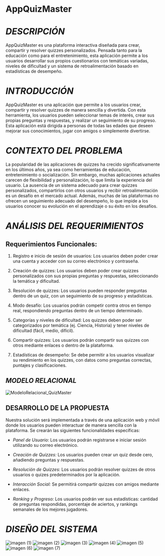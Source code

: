 # AppQuizMaster

# *DESCRIPCIÓN*
AppQuizMaster es una plataforma interactiva diseñada para crear, compartir y resolver quizzes personalizados.
Pensada tanto para la educación como para el entretenimiento, esta aplicación permite a los usuarios desarrollar sus propios cuestionarios con temáticas variadas, niveles de dificultad y un sistema de retroalimentación basado en estadísticas de desempeño.

# *INTRODUCCIÓN*
AppQuizMaster es una aplicación que permite a los usuarios crear, compartir y resolver quizzes de manera sencilla y divertida.
Con esta herramienta, los usuarios pueden seleccionar temas de interés, crear sus propias preguntas y respuestas, y realizar un seguimiento de su progreso. 
Esta aplicación está dirigida a personas de todas las edades que deseen mejorar sus conocimientos, jugar con amigos o simplemente divertirse.

# *CONTEXTO DEL PROBLEMA*
La popularidad de las aplicaciones de quizzes ha crecido significativamente en los últimos años, ya sea como herramientas de educación, entretenimiento o socialización.
Sin embargo, muchas aplicaciones actuales carecen de flexibilidad y personalización, lo que limita la experiencia del usuario.
La ausencia de un sistema adecuado para crear quizzes personalizados, compartirlos con otros usuarios y recibir retroalimentación es un desafío en el mercado actual.
Además, muchas de las plataformas no ofrecen un seguimiento adecuado del desempeño, lo que impide a los usuarios conocer su evolución en el aprendizaje o su éxito en los desafíos.

# *ANÁLISIS DEL REQUERIMIENTOS*
## Requerimientos Funcionales:
1. Registro e inicio de sesión de usuarios: Los usuarios deben poder crear una cuenta y acceder con su correo electrónico y contraseña.
   
2. Creación de quizzes: Los usuarios deben poder crear quizzes personalizados con sus propias preguntas y respuestas, seleccionando la temática y dificultad.
   
3. Resolución de quizzes: Los usuarios pueden responder preguntas dentro de un quiz, con un seguimiento de su progreso y estadísticas.

4. Modo desafío: Los usuarios podrán competir contra otros en tiempo real, respondiendo preguntas dentro de un tiempo determinado.
   
5. Categorías y niveles de dificultad: Los quizzes deben poder ser categorizados por temática (ej. Ciencia, Historia) y tener niveles de dificultad (fácil, medio, difícil).
    
6. Compartir quizzes: Los usuarios podrán compartir sus quizzes con otros mediante enlaces o dentro de la plataforma.

7. Estadísticas de desempeño: Se debe permitir a los usuarios visualizar su rendimiento en los quizzes, con datos como preguntas correctas, puntajes y clasificaciones.

## *MODELO RELACIONAL*
![ModeloRelacional_QuizMaster](https://github.com/user-attachments/assets/36f9b473-2bd4-4736-9055-91f621d90e4a)

## DESARROLLO DE LA PROPUESTA
Nuestra solución será implementada a través de una aplicación web y móvil donde los usuarios pueden interactuar de manera sencilla con la plataforma. Se crearán las siguientes funcionalidades específicas:

- *Panel de Usuario:* 
Los usuarios podrán registrarse e iniciar sesión utilizando su correo electrónico.

- *Creación de Quizzes:* 
Los usuarios pueden crear un quiz desde cero, añadiendo preguntas y respuestas.

- *Resolución de Quizzes:* 
Los usuarios podrán resolver quizzes de otros usuarios o quizes predeterminados por la aplicación.

- *Interacción Social:* 
Se permitirá compartir quizzes con amigos mediante enlaces.

- *Ranking y Progreso:* 
Los usuarios podrán ver sus estadísticas: cantidad de preguntas respondidas, porcentaje de aciertos, y rankings semanales de los mejores jugadores.

# *DISEÑO DEL SISTEMA*

![imagen (1)](https://github.com/user-attachments/assets/4bdb6c47-8f85-40f5-9d8a-e0f2ed4bd2b7)
![imagen (2)](https://github.com/user-attachments/assets/71505763-1f36-4a07-97d6-9055ccbb115e)
![imagen (3)](https://github.com/user-attachments/assets/4b882b10-72da-4e3b-8dc4-b4c54e576d98)
![imagen (4)](https://github.com/user-attachments/assets/65da6479-31e9-45cd-9421-6d27aec85b1f)
![imagen (5)](https://github.com/user-attachments/assets/359a6855-1805-4042-abe5-457b0c8bd137)
![imagen (6)](https://github.com/user-attachments/assets/156c5fed-5ad9-4f53-8f98-ed9c811ab8df)
![imagen (7)](https://github.com/user-attachments/assets/2850aaaa-3e94-4b51-b24b-2d98ecb67470)

